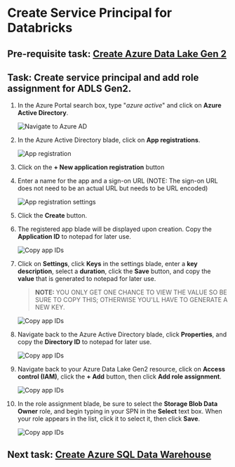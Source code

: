 # Create Service Principal for Databricks

## Pre-requisite task: [Create Azure Data Lake Gen 2](../azure-data-lake-gen2/provision-azure-datalake-gen2.md)

## Task: Create service principal and add role assignment for ADLS Gen2.

1. In the Azure Portal search box, type "*azure active*" and click on **Azure Active Directory**.

    ![Navigate to Azure AD](media/navigate-to-azure-ad.png)

1. In the Azure Active Directory blade, click on **App registrations**.

    ![App registration](media/app-registration.png)

1. Click on the **+ New application registration** button

1. Enter a name for the app and a sign-on URL (NOTE: The sign-on URL does not need to be an actual URL but needs to be URL encoded)

    ![App registration settings](media/app-registration-settings.png)

1. Click the **Create** button.

1. The registered app blade will be displayed upon creation. Copy the **Application ID** to notepad for later use.

    ![Copy app IDs](media/copy-ids.png)

1. Click on **Settings**, click **Keys** in the settings blade, enter a **key description**, select a **duration**, click the **Save** button, and copy the **value** that is generated to notepad for later use.

    > **NOTE:** YOU ONLY GET ONE CHANCE TO VIEW THE VALUE SO BE SURE TO COPY THIS; OTHERWISE YOU'LL HAVE TO GENERATE A NEW KEY.
    
    ![Copy app IDs](media/generate-secret.png)

1. Navigate back to the Azure Active Directory blade, click **Properties**, and copy the **Directory ID** to notepad for later use.

    ![Copy app IDs](media/copy-ids-2.png)

1. Navigate back to your Azure Data Lake Gen2 resource, click on **Access control (IAM)**, click the **+ Add** button, then click **Add role assignment**.

    ![Copy app IDs](media/add-role-assignment-to-adls.png)

1. In the role assignment blade, be sure to select the **Storage Blob Data Owner** role, and begin typing in your SPN in the **Select** text box. When your role appears in the list, click it to select it, then click **Save**.

    ![Copy app IDs](media/select-role-for-assignment.png)

## Next task: [Create Azure SQL Data Warehouse](../azure-sql-datawarehouse/provision-azure-sql-data-warehouse.md)